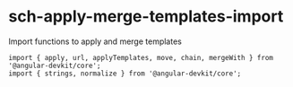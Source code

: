 # sch-apply-merge-templates-import

Import functions to apply and merge templates

```
import { apply, url, applyTemplates, move, chain, mergeWith } from '@angular-devkit/core';
import { strings, normalize } from '@angular-devkit/core';
```
